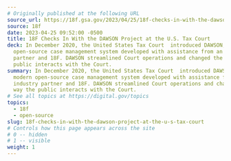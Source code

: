 ```yaml
---
# Originally published at the following URL
source_url: https://18f.gsa.gov/2023/04/25/18f-checks-in-with-the-dawson-project-at-the-us-tax-court/
source: 18f
date: 2023-04-25 09:52:00 -0500
title: 18F Checks In With the DAWSON Project at the U.S. Tax Court
deck: In December 2020, the United States Tax Court  introduced DAWSON, a modern
  open-source case management system developed with assistance from an industry
  partner and 18F. DAWSON streamlined Court operations and changed the way the
  public interacts with the Court.
summary: In December 2020, the United States Tax Court  introduced DAWSON, a
  modern open-source case management system developed with assistance from an
  industry partner and 18F. DAWSON streamlined Court operations and changed the
  way the public interacts with the Court.
# See all topics at https://digital.gov/topics
topics:
  - 18f
  - open-source
slug: 18f-checks-in-with-the-dawson-project-at-the-u-s-tax-court
# Controls how this page appears across the site
# 0 -- hidden
# 1 -- visible
weight: 1
---
```

